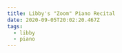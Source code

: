 ```yaml
---
title: Libby's "Zoom" Piano Recital
date: 2020-09-05T20:02:20.467Z
tags:
  - libby
  - piano
---
```

